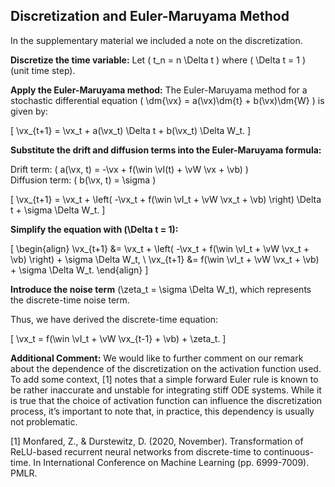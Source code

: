 ## Discretization and Euler-Maruyama Method
In the supplementary material we included a note on the discretization.

**Discretize the time variable:** Let \( t_n = n \Delta t \) where \( \Delta t = 1 \) (unit time step).

**Apply the Euler-Maruyama method:** The Euler-Maruyama method for a stochastic differential equation \( \dm{\vx} = a(\vx)\dm{t} + b(\vx)\dm{W} \) is given by:

\[ \vx_{t+1} = \vx_t + a(\vx_t) \Delta t + b(\vx_t) \Delta W_t. \]

**Substitute the drift and diffusion terms into the Euler-Maruyama formula:**

Drift term: \( a(\vx, t) = -\vx + f(\win \vI(t) + \vW \vx + \vb) \)  
Diffusion term: \( b(\vx, t) = \sigma \)

\[ \vx_{t+1} = \vx_t + \left( -\vx_t + f(\win \vI_t + \vW \vx_t + \vb) \right) \Delta t + \sigma \Delta W_t. \]

**Simplify the equation with \(\Delta t = 1\):**

\[
\begin{align}
 \vx_{t+1} &= \vx_t + \left( -\vx_t + f(\win \vI_t + \vW \vx_t + \vb) \right) + \sigma \Delta W_t, \\
 \vx_{t+1} &= f(\win \vI_t + \vW \vx_t + \vb) + \sigma \Delta W_t.
 \end{align}
\]

**Introduce the noise term** \(\zeta_t = \sigma \Delta W_t\), which represents the discrete-time noise term.

Thus, we have derived the discrete-time equation:

\[ \vx_t = f(\win \vI_t + \vW \vx_{t-1} + \vb) + \zeta_t. \]

**Additional Comment:** We would like to further comment on our remark about the dependence of the discretization on the activation function used. To add some context, [1] notes that a simple forward Euler rule is known to be rather inaccurate and unstable for integrating stiff ODE systems. While it is true that the choice of activation function can influence the discretization process, it’s important to note that, in practice, this dependency is usually not problematic.

[1] Monfared, Z., & Durstewitz, D. (2020, November). Transformation of ReLU-based recurrent neural networks from discrete-time to continuous-time. In International Conference on Machine Learning (pp. 6999-7009). PMLR.
